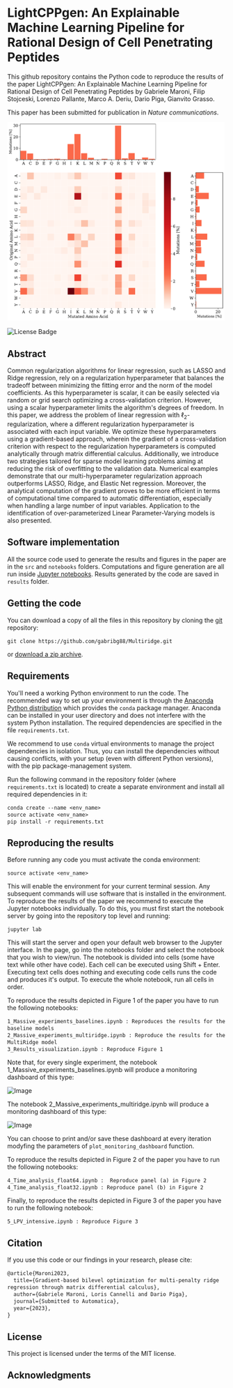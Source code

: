 # LightCPPgen: An Explainable Machine Learning Pipeline for Rational Design of Cell Penetrating Peptides

This github repository contains the Python code to reproduce the results of the paper LightCPPgen: An Explainable Machine Learning Pipeline for Rational Design of Cell Penetrating Peptides by Gabriele Maroni, Filip Stojceski, Lorenzo Pallante, Marco A. Deriu, Dario Piga, Gianvito Grasso.

This paper has been submitted for publication in *Nature communications*.

<img src="figures/Mutation_matrix.pdf" width="500">

![License Badge](https://img.shields.io/badge/license-MIT-blue)

## Abstract
Common regularization algorithms for linear regression, such as LASSO and Ridge regression, rely on a regularization hyperparameter that balances the tradeoff between minimizing the fitting error and the norm of the model coefficients. As this hyperparameter is scalar, it can be easily  selected via random or grid search optimizing a cross-validation criterion. However, using a scalar hyperparameter limits the algorithm's degrees of freedom. In this paper, we address the problem of linear regression with  $\ell_2$-regularization, where a different regularization hyperparameter is associated with each input variable. We optimize these hyperparameters using a gradient-based approach, wherein the gradient of a cross-validation criterion with respect to the regularization hyperparameters is computed analytically through matrix differential calculus. Additionally, we introduce two strategies tailored for sparse model learning problems aiming at reducing the risk of overfitting to the validation data. Numerical examples demonstrate that our multi-hyperparameter regularization approach outperforms LASSO, Ridge, and Elastic Net regression. Moreover, the analytical computation of the gradient proves to be more efficient in terms of computational time compared to automatic differentiation, especially when handling a large number of input variables. Application to the identification of over-parameterized Linear Parameter-Varying models is also presented.

## Software implementation
All the source code used to generate the results and figures in the paper are in the `src` and `notebooks` folders. Computations and figure generation are all run inside [Jupyter notebooks](http://jupyter.org/). Results generated by the code are saved in `results` folder.

## Getting the code
You can download a copy of all the files in this repository by cloning the
[git](https://git-scm.com/) repository:

    git clone https://github.com/gabribg88/Multiridge.git

or [download a zip archive](https://github.com/gabribg88/Multiridge/archive/refs/heads/master.zip).

## Requirements
You'll need a working Python environment to run the code.
The recommended way to set up your environment is through the
[Anaconda Python distribution](https://www.anaconda.com/download/) which
provides the `conda` package manager.
Anaconda can be installed in your user directory and does not interfere with
the system Python installation.
The required dependencies are specified in the file `requirements.txt`.

We recommend to use `conda` virtual environments to manage the project dependencies in
isolation.
Thus, you can install the dependencies without causing conflicts, with your
setup (even with different Python versions), with the pip package-management system.

Run the following command in the repository folder (where `requirements.txt`
is located) to create a separate environment and install all required
dependencies in it:

    conda create --name <env_name>
    source activate <env_name>
    pip install -r requirements.txt

## Reproducing the results
Before running any code you must activate the conda environment:

    source activate <env_name>

This will enable the environment for your current terminal session. Any subsequent commands will use software that is installed in the environment.
To reproduce the results of the paper we recommend to execute the Jupyter notebooks individually. To do this, you must first start the notebook server by going into the repository top level and running:

    jupyter lab

This will start the server and open your default web browser to the Jupyter interface. In the page, go into the notebooks folder and select the notebook that you wish to view/run.
The notebook is divided into cells (some have text while other have code). Each cell can be executed using Shift + Enter. Executing text cells does nothing and executing code cells runs the code and produces it's output. To execute the whole notebook, run all cells in order.

To reproduce the results depicted in Figure 1 of the paper you have to run the following notebooks:

    1_Massive_experiments_baselines.ipynb : Reproduces the results for the baseline models 
    2_Massive_experiments_multiridge.ipynb : Reproduce the results for the MultiRidge model
    3_Results_visualization.ipynb : Reproduce Figure 1

Note that, for every single experiment, the notebook 1_Massive_experiments_baselines.ipynb will produce a monitoring dashboard of this type:
  
![Image](results/baselines/Experiments_MASSIVE/images/MASSIVE010.png)

The notebook 2_Massive_experiments_multiridge.ipynb will produce a monitoring dashboard of this type:

![Image](results/multiridge/Experiments_MASSIVE/images/MASSIVE010.png)

You can choose to print and/or save these dashboard at every iteration modyfing the parameters of `plot_monitoring_dashboard` function.

To reproduce the results depicted in Figure 2 of the paper you have to run the following notebooks:

    4_Time_analysis_float64.ipynb :  Reproduce panel (a) in Figure 2
    4_Time_analysis_float32.ipynb : Reproduce panel (b) in Figure 2

Finally, to reproduce the results depicted in Figure 3 of the paper you have to run the following notebook:

    5_LPV_intensive.ipynb : Reproduce Figure 3

## Citation

If you use this code or our findings in your research, please cite:

```
@article{Maroni2023,
  title={Gradient-based bilevel optimization for multi-penalty ridge regression through matrix differential calculus},
  author={Gabriele Maroni, Loris Cannelli and Dario Piga},
  journal={Submitted to Automatica},
  year={2023},
}
```

## License

This project is licensed under the terms of the MIT license.

## Acknowledgments





